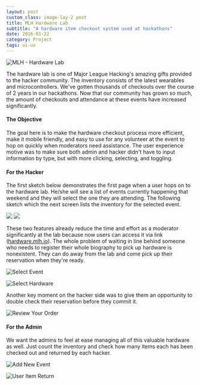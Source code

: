 ```yaml
---
layout: post
custom_class: image-lay-2 post
title: MLH Hardware Lab
subtitle: "A hardware item checkout system used at hackathons"
date: 2016-01-22
category: Project
tags: ui-ux
---
```


![MLH - Hardware Lab](https://dl.dropboxusercontent.com/u/92053056/hardware_lab.jpg)

The hardware lab is one of Major League Hacking's amazing gifts provided to the hacker community. The inventory consists of the latest wearables and microcontrollers. We've gotten thousands of checkouts over the course of 2 years in our hackathons. Now that our community has grown so much, the amount of checkouts and attendance at these events have increased significantly. 

#### The Objective

The goal here is to make the hardware checkout process more efficient, make it mobile friendly, and easy to use for any volunteer at the event to hop on quickly when moderators need assistance. The user experience motive was to make sure both admin and hacker didn't have to input information by type, but with more clicking, selecting, and toggling. 

#### For the Hacker

The first sketch below demonstrates the first page when a user hops on to the hardware lab. He/she will see a list of events currently happening that weekend and they will select the one they are attending. The following sketch which the next screen lists the inventory for the selected event. 

<img class="col-sm-6 post-a" src="https://dl.dropboxusercontent.com/u/92053056/drawing-b.jpg">

<img class="col-sm-6 post-b" src="https://dl.dropboxusercontent.com/u/92053056/drawing-a.jpg">

These two features already reduce the time and effort as a moderator significantly at the lab because now users can access it via link (<a href="http://hardware.mlh.io">hardware.mlh.io</a>). The whole problem of waiting in line behind someone who needs to register their whole biography to pick up hardware is nonexistent. They can do away from the lab and come pick up their reservation when they're ready.

![Select Event](https://dl.dropboxusercontent.com/u/92053056/admin_home_page.jpg)

![Select Hardware](https://dl.dropboxusercontent.com/u/92053056/select_hardware.jpg)

Another key moment on the hacker side was to give them an opportunity to double check their reservation before they commit it. 

![Review Your Order](https://dl.dropboxusercontent.com/u/92053056/review_your_order.jpg)

#### For the Admin

We want the admins to feel at ease managing all of this valuable hardware as well. Just count the inventory and check how many items each has been checked out and returned by each hacker. 

![Add New Event](https://dl.dropboxusercontent.com/u/92053056/add_new_event.jpg)

![User Item Return](https://dl.dropboxusercontent.com/u/92053056/user_profile_page.jpg) 